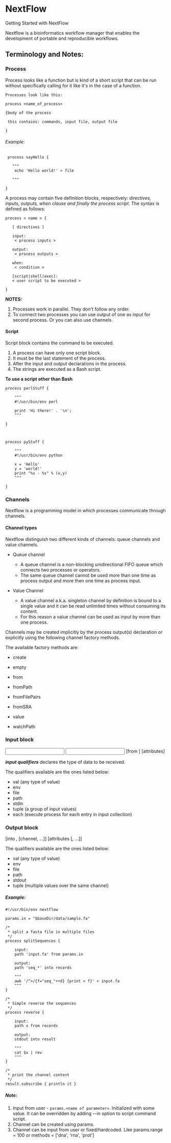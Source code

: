 # NextFlow

Getting Started with NextFlow

Nextflow is a bioinformatics workflow manager that enables the development of portable and reproducible workflows.

## Terminology and Notes:

### Process

Process looks like a function but is kind of a short script that can be run without specifically calling for it like it's in the case of a function.
```
Processes look like this:

process <name_of_process>

{body of the process

 this contains: commands, input file, output file

}
```
###### Example:
```
 process sayHello {

   """
    echo 'Hello world!' > file

   """

}
```

A process may contain five definition blocks, respectively: _directives, inputs, outputs, when clause and finally the process script_. The syntax is defined as follows:
```
process < name > {

   [ directives ]

   input:
    < process inputs >

   output:
    < process outputs >

   when:
    < condition >

   [script|shell|exec]:
   < user script to be executed >

}
```

**NOTES:** 
1. Processes work in parallel. They don't follow any order.
2. To connect two processes you can use output of one as input for second process. Or you can also use channels.


#### Script

Script block contains the command to be executed.

1. A process can have only one script block. 
2. It must be the last statement of the process. 
3. After the input and output declarations in the process. 
4. The strings are executed as a Bash script.

**To use a script other than Bash**
```
process perlStuff {

    """
    #!/usr/bin/env perl

    print 'Hi there!' . '\n';
    """

}



process pyStuff {

    """
    #!/usr/bin/env python

    x = 'Hello'
    y = 'world!'
    print "%s - %s" % (x,y)
    """

}
```

### Channels

Nextflow is a programming model in which processes communicate through channels.

#### Channel types 
Nextflow distinguish two different kinds of channels: queue channels and value channels.

- Queue channel 
	- A queue channel is a non-blocking unidirectional FIFO queue which connects two processes or operators. 
	- The same queue channel cannot be used more than one time as process output and more then one time as process input.

- Value Channel
	- A value channel a.k.a. singleton channel by definition is bound to a single value and it can be read unlimited times without consuming its content.
	- For this reason a value channel can be used as input by more than one process.

Channels may be created implicitly by the process output(s) declaration or explicitly using the following channel factory methods.

The available factory methods are:

- create

- empty

- from

- fromPath

- fromFilePairs

- fromSRA

- value

- watchPath

### Input block

<input qualifier> <input name> [from <source channel>] [attributes]

**_input qualifiers_** declares the type of data to be received.

The qualifiers available are the ones listed below:
- val (any type of value)
- env
- file
- path
- stdin
- tuple (a group of input values)
- each (execute process for each entry in input collection)

### Output block

<output qualifier> <output name> [into <target channel>, [channel, ...]] [attributes [, ...]]

The qualifiers available are the ones listed below:
- val (any type of value)
- env
- file
- path
- stdout
- tuple (multiple values over the same channel)

##### Example:
```
#!/usr/bin/env nextflow
 
params.in = "$baseDir/data/sample.fa"
 
/*
 * split a fasta file in multiple files
 */
process splitSequences {
 
    input:
    path 'input.fa' from params.in
 
    output:
    path 'seq_*' into records
 
    """
    awk '/^>/{f="seq_"++d} {print > f}' < input.fa
    """
}
 
/*
 * Simple reverse the sequences
 */
process reverse {
 
    input:
    path x from records
     
    output:
    stdout into result
 
    """
    cat $x | rev
    """
}
 
/*
 * print the channel content
 */
result.subscribe { println it }
```

##### Note:

1. Input from user - `params.<name of parameter>`. Initialized with some value. It can be overridden by adding --in option to script command script.
2. Channel can be created using params.<name>
3. Channel can be input from user or fixed/hardcoded. Like params.range = 100 or methods = ['dna', 'rna', 'prot']
